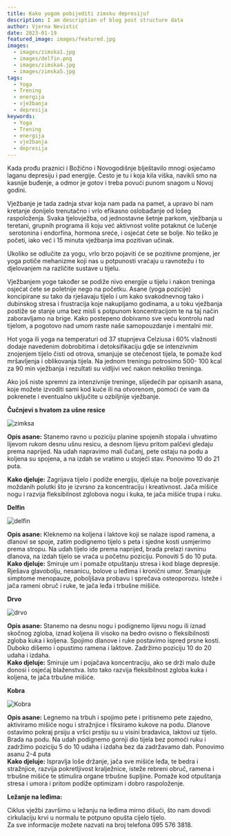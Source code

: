 ```yaml
---
title: Kako yogom pobijediti zimsku depresiju?
description: I am description of blog post structure data
author: Vjerna Nevistić
date: 2023-01-19
featured_image: images/featured.jpg
images:
  - images/zimska1.jpg
  - images/delfin.png
  - images/zimska4.jpg
  - images/zimska5.jpg
tags:
  - Yoga
  - Trening
  - energija
  - vježbanja
  - depresija
keywords:
  - Yoga
  - Trening
  - energija
  - vježbanja
  - depresija
---
```

Kada prođu praznici i Božično i Novogodišnje blještavilo mnogi osjećamo laganu depresiju i pad energije. Često je tu i koja kila viška, navikli smo na kasnije buđenje, a odmor je gotov i treba povući punom snagom u Novoj godini.

Vježbanje je tada zadnja stvar koja nam pada na pamet, a upravo bi nam kretanje donijelo trenutačno i vrlo efikasno oslobađanje od lošeg raspoloženja. Svaka tjelovježba, od jednostavne šetnje parkom, vježbanja u teretani, grupnih programa ili koju već aktivnost volite potaknut će lučenje  serotonina i endorfina, hormona sreće, i osjećat ćete se bolje. No teško je početi, iako već i 15 minuta vježbanja ima pozitivan učinak.

Ukoliko se odlučite za yogu, vrlo brzo pojaviti će se pozitivne promjene, jer yoga  potiče mehanizme koji nas u potpunosti vraćaju u ravnotežu i to djelovanjem na različite sustave u tijelu.

Vježbanjem yoge također se podiže nivo energije u tijelu i nakon treninga osjećat ćete se poletnije nego na početku. Asane (yoga pozicije) koncipirane su tako da rješavaju tijelo i um kako svakodnevnog tako i dubinskog stresa i frustracija koje nakupljamo godinama, a u toku vježbanja postiže se stanje uma bez misli s potpunom koncentracijom te na taj način zaboravljamo na brige. Kako postepeno dobivamo sve veću kontrolu nad tijelom, a pogotovo nad umom raste naše samopouzdanje i mentalni mir.

Hot yoga ili yoga na temperaturi od 37 stupnjeva Celziusa i 60% vlažnosti dodaje navedenim dobrobitima i detoksifikaciju gdje se intenzivnim znojenjem tijelo čisti od otrova, smanjuje se otečenost tijela, te pomaže kod mršavljenja i oblikovanja tijela. Na jednom treningu potrosimo 500- 100 kcal za 90 min vježbanja i rezultati su vidljivi već nakon nekoliko treninga.

Ako još niste spremni za intenzivnije treninge, slijedećih par opisanih asana, koje možete izvoditi  sami kod kuće ili na otvorenom, pomoći će vam da pokrenete i eventualno uključite u ozbiljnije vježbanje.

**Čučnjevi s hvatom za ušne resice**

![zimksa](/images/zimska1.jpg "Čučnjevi s hvatom za ušne resice")

**Opis asane:**  Stanemo ravno u poziciju planine spojenih stopala i uhvatimo lijevom rukom desnu ušnu resicu, a desnom lijevu pritom palčevi gledaju prema naprijed.  Na udah napravimo mali čučanj, pete ostaju na podu a koljena su spojena, a na izdah se vratimo u stojeći stav. Ponovimo 10 do 21 puta.

**Kako djeluje:** Zagrijava tijelo i podiže energiju, djeluje na bolje povezivanje moždanih polutki što je izvrsno za koncentraciju i kreativnost. Jača mišiće nogu i razvija fleksibilnost zglobova nogu i kuka, te jača mišiće trupa i ruku.

**Delfin**

![delfin](/images/delfin.png "delfin")

**Opis asane:** Kleknemo na koljena i laktove koji se nalaze ispod ramena, a dlanovi se spoje, zatim podignemo tijelo s peta i sjedne kosti usmjerimo prema stropu. Na udah tijelo ide prema naprijed, brada prelazi ravninu dlanova, na izdah tijelo se vraća u početnu poziciju. Ponoviti 5 do 10 puta.
**Kako djeluje:** Smiruje um i pomaže otpuštanju stresa i kod blage depresije. Rješava glavobolju,  nesanicu,  bolove u leđima i kronični  umor. Smanjuje simptome menopauze, poboljšava probavu i sprečava osteoporozu. Isteže i jača rameni obruč i ruke, te jača leđa i trbušne  mišiće.

**Drvo** 

![drvo](/images/zimska4.jpg "drvo")

**Opis asane:** Stanemo na desnu nogu i podignemo lijevu nogu ili iznad skočnog zgloba, iznad koljena ili visoko na bedro ovisno o fleksibilnosti zgloba kuka i koljena. Spojimo dlanove i ruke postavimo ispred prsne kosti. Duboko dišemo i opustimo ramena i laktove. Zadržimo poziciju 10 do 20 udaha i izdaha.\
**Kako djeluje:** Smiruje um i pojačava koncentraciju, ako se drži malo duže donosi i osjećaj blaženstva. Isto tako razvija fleksibilnost zgloba kuka i koljena, te jača trbušne mišiće.

**Kobra**

![Kobra](/images/zimska5.jpg "Kobra")

**Opis asane:** Legnemo na trbuh i spojimo pete i pritisnemo pete zajedno, aktiviramo mišiće nogu i stražnjice i fiksiramo kukove na podu. Dlanove ostavimo pokraj prsiju a vršci prstiju su u visini bradavica, laktovi uz tijelo. Brada na podu. Na udah podignemo gornji dio tijela bez pomoći ruku i zadržimo poziciju 5 do 10 udaha i izdaha bez da zadržavamo dah. Ponovimo asanu 2-4 puta\
**Kako djeluje:** Ispravlja loše držanje, jača sve mišiće leđa, te bedra i stražnjice, razvija pokretljivost kralježnice, isteže rebreni obruč, ramena i trbušne mišiće te stimulira organe trbušne šupljine. Pomaže kod otpuštanja stresa i umora i pritom podiže optimizam i dobro raspoloženje.

**Ležanje na leđima:**

Ciklus vježbi završimo u ležanju na leđima mirno dišući, što nam dovodi cirkulaciju krvi u normalu te potpuno opušta cijelo tijelo.\
Za sve informacije možete nazvati na broj telefona 095 576 3818.